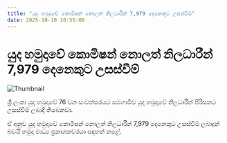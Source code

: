 ```yaml
---
title: "යුද හමුදාවේ කොමිෂන් නොලත් නිලධාරීන් 7,979 දෙනෙකුට උසස්වීම්"
date: 2025-10-10 10:55:00
---
```


# යුද හමුදාවේ කොමිෂන් නොලත් නිලධාරීන් 7,979 දෙනෙකුට උසස්වීම්

![Thumbnail](https://helakuru.sgp1.cdn.digitaloceanspaces.com/esana/images/lib/army-logo.jpg)

ශ්‍රී ලංකා යුද හමුදාවේ 76 වන සංවත්සරයට සමගාමීව යුද හමු‍දාවේ නිලධාරීන් පිරිසකට උසස්වීම් ලබාදී තිබෙනවා.

ඒ අනුව යුද හමුදාවේ කොමිෂන් නොලත් නිලධාරීන් 7,979 දෙනෙකුට උසස්වීම් ලබාදුන් බවයි හමුදා මාධ්‍ය ප්‍රකාශකවරයා සඳහන් කළේ.

